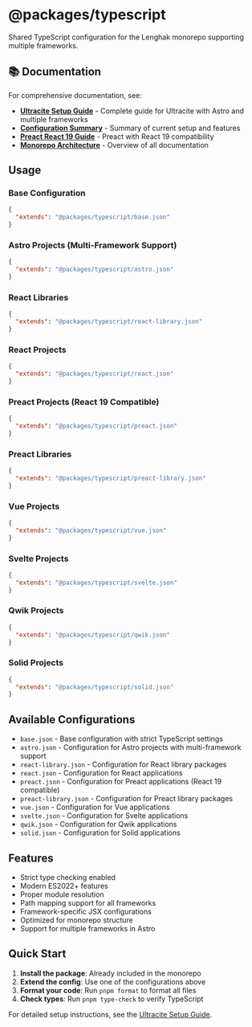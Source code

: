 # @packages/typescript

Shared TypeScript configuration for the Lenghak monorepo supporting multiple
frameworks.

## 📚 Documentation

For comprehensive documentation, see:

- **[Ultracite Setup Guide](../../.cursor/docs/ultracite-astro-multi-framework-setup.md)** -
  Complete guide for Ultracite with Astro and multiple frameworks
- **[Configuration Summary](../../.cursor/docs/ultracite-configuration-summary.md)** -
  Summary of current setup and features
- **[Preact React 19 Guide](../../.cursor/docs/preact-react19-compatibility-guide.md)** -
  Preact with React 19 compatibility
- **[Monorepo Architecture](../../.cursor/docs/README.md)** - Overview of all
  documentation

## Usage

### Base Configuration

```json
{
  "extends": "@packages/typescript/base.json"
}
```

### Astro Projects (Multi-Framework Support)

```json
{
  "extends": "@packages/typescript/astro.json"
}
```

### React Libraries

```json
{
  "extends": "@packages/typescript/react-library.json"
}
```

### React Projects

```json
{
  "extends": "@packages/typescript/react.json"
}
```

### Preact Projects (React 19 Compatible)

```json
{
  "extends": "@packages/typescript/preact.json"
}
```

### Preact Libraries

```json
{
  "extends": "@packages/typescript/preact-library.json"
}
```

### Vue Projects

```json
{
  "extends": "@packages/typescript/vue.json"
}
```

### Svelte Projects

```json
{
  "extends": "@packages/typescript/svelte.json"
}
```

### Qwik Projects

```json
{
  "extends": "@packages/typescript/qwik.json"
}
```

### Solid Projects

```json
{
  "extends": "@packages/typescript/solid.json"
}
```

## Available Configurations

- `base.json` - Base configuration with strict TypeScript settings
- `astro.json` - Configuration for Astro projects with multi-framework support
- `react-library.json` - Configuration for React library packages
- `react.json` - Configuration for React applications
- `preact.json` - Configuration for Preact applications (React 19 compatible)
- `preact-library.json` - Configuration for Preact library packages
- `vue.json` - Configuration for Vue applications
- `svelte.json` - Configuration for Svelte applications
- `qwik.json` - Configuration for Qwik applications
- `solid.json` - Configuration for Solid applications

## Features

- Strict type checking enabled
- Modern ES2022+ features
- Proper module resolution
- Path mapping support for all frameworks
- Framework-specific JSX configurations
- Optimized for monorepo structure
- Support for multiple frameworks in Astro

## Quick Start

1. **Install the package**: Already included in the monorepo
2. **Extend the config**: Use one of the configurations above
3. **Format your code**: Run `pnpm format` to format all files
4. **Check types**: Run `pnpm type-check` to verify TypeScript

For detailed setup instructions, see the
[Ultracite Setup Guide](../../.cursor/docs/ultracite-astro-multi-framework-setup.md).
